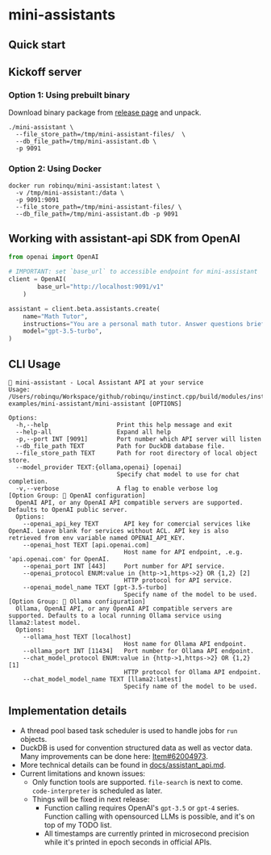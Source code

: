 # mini-assistants

## Quick start

## Kickoff server

### Option 1: Using prebuilt binary 

Download binary package from [release page](https://github.com/RobinQu/instinct.cpp/releases) and unpack. 

```shell
./mini-assistant \
  --file_store_path=/tmp/mini-assistant-files/  \
  --db_file_path=/tmp/mini-assistant.db \
  -p 9091
```

### Option 2: Using Docker

```shell
docker run robinqu/mini-assistant:latest \
  -v /tmp/mini-assistant:/data \
  -p 9091:9091
  --file_store_path=/tmp/mini-assistant-files/ \
  --db_file_path=/tmp/mini-assistant.db -p 9091
```


## Working with assistant-api SDK from OpenAI

```python
from openai import OpenAI

# IMPORTANT: set `base_url` to accessible endpoint for mini-assistant 
client = OpenAI(
        base_url="http://localhost:9091/v1"
    )

assistant = client.beta.assistants.create(
    name="Math Tutor",
    instructions="You are a personal math tutor. Answer questions briefly, in a sentence or less.",
    model="gpt-3.5-turbo",
)
```


## CLI Usage

```text
🐬 mini-assistant - Local Assistant API at your service
Usage: /Users/robinqu/Workspace/github/robinqu/instinct.cpp/build/modules/instinct-examples/mini-assistant/mini-assistant [OPTIONS]

Options:
  -h,--help                   Print this help message and exit
  --help-all                  Expand all help
  -p,--port INT [9091]        Port number which API server will listen
  --db_file_path TEXT         Path for DuckDB database file.
  --file_store_path TEXT      Path for root directory of local object store.
  --model_provider TEXT:{ollama,openai} [openai]
                              Specify chat model to use for chat completion.
  -v,--verbose                A flag to enable verbose log
[Option Group: 🧠 OpenAI configuration]
  OpenAI API, or any OpenAI API compatible servers are supported. Defaults to OpenAI public server.
  Options:
    --openai_api_key TEXT       API key for comercial services like OpenAI. Leave blank for services without ACL. API key is also retrieved from env variable named OPENAI_API_KEY.
    --openai_host TEXT [api.openai.com]
                                Host name for API endpoint, .e.g. 'api.openai.com' for OpenAI.
    --openai_port INT [443]     Port number for API service.
    --openai_protocol ENUM:value in {http->1,https->2} OR {1,2} [2]
                                HTTP protocol for API service.
    --openai_model_name TEXT [gpt-3.5-turbo]
                                Specify name of the model to be used.
[Option Group: 🧠 Ollama configuration]
  Ollama, OpenAI API, or any OpenAI API compatible servers are supported. Defaults to a local running Ollama service using llama2:latest model.
  Options:
    --ollama_host TEXT [localhost]
                                Host name for Ollama API endpoint.
    --ollama_port INT [11434]   Port number for Ollama API endpoint.
    --chat_model_protocol ENUM:value in {http->1,https->2} OR {1,2} [1]
                                HTTP protocol for Ollama API endpoint.
    --chat_model_model_name TEXT [llama2:latest]
                                Specify name of the model to be used.
```


## Implementation details

* A thread pool based task scheduler is used to handle jobs for `run` objects.
* DuckDB is used for convention structured data as well as vector data. Many improvements can be done here: [Item#62004973](https://github.com/users/RobinQu/projects/1/views/1?pane=issue&itemId=62004973). 
* More technical details can be found in [docs/assistant_api.md](../../../docs/assistant_api.md).
* Current limitations and known issues:
  * Only function tools are supported. `file-search` is next to come. `code-interpreter` is scheduled as later.
  * Things will be fixed in next release:
    * Function calling requires OpenAI's `gpt-3.5` or `gpt-4` series. Function calling with opensourced LLMs is possible, and it's on top of my TODO list.
    * All timestamps are currently printed in microsecond precision while it's printed in epoch seconds in official APIs.